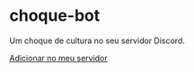 # choque-bot
Um choque de cultura no seu servidor Discord.

[Adicionar no meu servidor](https://discordapp.com/oauth2/authorize?client_id=431889217795129355&scope=bot&permissions=3168256)
